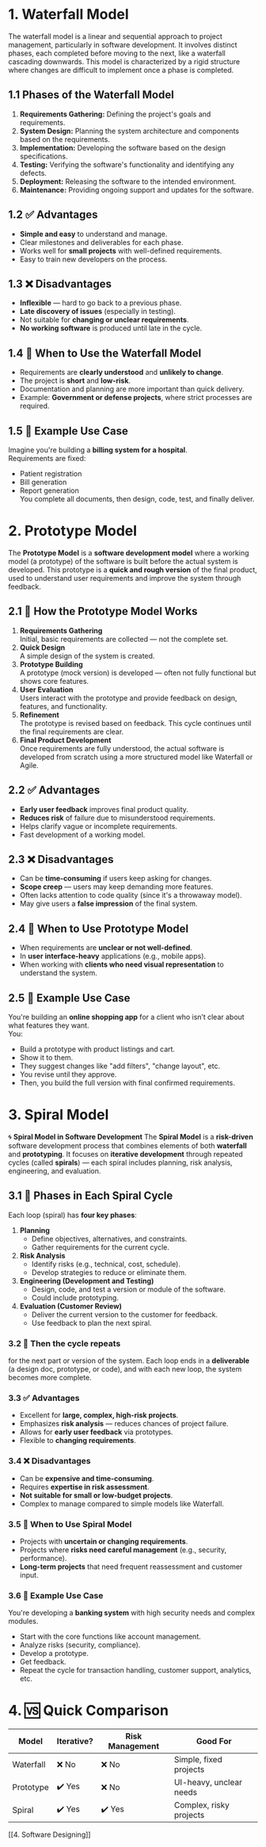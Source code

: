 ```table-of-contents
```
# 1. Waterfall Model
The waterfall model is a linear and sequential approach to project management, particularly in software development. It involves distinct phases, each completed before moving to the next, like a waterfall cascading downwards. This model is characterized by a rigid structure where changes are difficult to implement once a phase is completed.
## 1.1 Phases of the Waterfall Model
1. **Requirements Gathering:** Defining the project's goals and requirements.
2. **System Design:** Planning the system architecture and components based on the requirements.
3. **Implementation:** Developing the software based on the design specifications.
4. **Testing:** Verifying the software's functionality and identifying any defects.
5. **Deployment:** Releasing the software to the intended environment.
6. **Maintenance:** Providing ongoing support and updates for the software.
## 1.2 ✅ **Advantages**
- **Simple and easy** to understand and manage. 
- Clear milestones and deliverables for each phase.
- Works well for **small projects** with well-defined requirements.
- Easy to train new developers on the process.
## 1.3 ❌ **Disadvantages**
- **Inflexible** — hard to go back to a previous phase.
- **Late discovery of issues** (especially in testing).
- Not suitable for **changing or unclear requirements**.
- **No working software** is produced until late in the cycle.
## 1.4 📌 **When to Use the Waterfall Model**
- Requirements are **clearly understood** and **unlikely to change**.
- The project is **short** and **low-risk**.
- Documentation and planning are more important than quick delivery.
- Example: **Government or defense projects**, where strict processes are required.
## 1.5 🔧 Example Use Case
Imagine you're building a **billing system for a hospital**.  
Requirements are fixed:
- Patient registration
- Bill generation
- Report generation  
    You complete all documents, then design, code, test, and finally deliver.
# 2. Prototype Model
The **Prototype Model** is a **software development model** where a working model (a prototype) of the software is built before the actual system is developed. This prototype is a **quick and rough version** of the final product, used to understand user requirements and improve the system through feedback.
## 2.1 🔁 **How the Prototype Model Works**
1. **Requirements Gathering**  
    Initial, basic requirements are collected — not the complete set.
2. **Quick Design**  
    A simple design of the system is created.
3. **Prototype Building**  
    A prototype (mock version) is developed — often not fully functional but shows core features.
4. **User Evaluation**  
    Users interact with the prototype and provide feedback on design, features, and functionality.
5. **Refinement**  
    The prototype is revised based on feedback. This cycle continues until the final requirements are clear.
6. **Final Product Development**  
    Once requirements are fully understood, the actual software is developed from scratch using a more structured model like Waterfall or Agile.
## 2.2 ✅ **Advantages**
- **Early user feedback** improves final product quality.
- **Reduces risk** of failure due to misunderstood requirements.
- Helps clarify vague or incomplete requirements.
- Fast development of a working model.
## 2.3 ❌ **Disadvantages**
- Can be **time-consuming** if users keep asking for changes.
- **Scope creep** — users may keep demanding more features.
- Often lacks attention to code quality (since it's a throwaway model).
- May give users a **false impression** of the final system.
## 2.4 📌 **When to Use Prototype Model**
- When requirements are **unclear or not well-defined**.
- In **user interface-heavy** applications (e.g., mobile apps).
- When working with **clients who need visual representation** to understand the system.
## 2.5 🔧 Example Use Case
You're building an **online shopping app** for a client who isn’t clear about what features they want.  
You:
- Build a prototype with product listings and cart.
- Show it to them.
- They suggest changes like "add filters", "change layout", etc.
- You revise until they approve.
- Then, you build the full version with final confirmed requirements.
# 3. Spiral Model
🌀 **Spiral Model in Software Development**
The **Spiral Model** is a **risk-driven** software development process that combines elements of both **waterfall** and **prototyping**. It focuses on **iterative development** through repeated cycles (called **spirals**) — each spiral includes planning, risk analysis, engineering, and evaluation.
## 3.1 🔁 **Phases in Each Spiral Cycle**
Each loop (spiral) has **four key phases**:
1. **Planning**
    - Define objectives, alternatives, and constraints. 
    - Gather requirements for the current cycle.
2. **Risk Analysis**
    - Identify risks (e.g., technical, cost, schedule).
    - Develop strategies to reduce or eliminate them.
3. **Engineering (Development and Testing)**
    - Design, code, and test a version or module of the software.
    - Could include prototyping.
4. **Evaluation (Customer Review)**
    - Deliver the current version to the customer for feedback.
    - Use feedback to plan the next spiral.
### 3.2 🔁 **Then the cycle repeats** 
for the next part or version of the system.
Each loop ends in a **deliverable** (a design doc, prototype, or code), and with each new loop, the system becomes more complete.
### 3.3 ✅ **Advantages**
- Excellent for **large, complex, high-risk projects**.
- Emphasizes **risk analysis** — reduces chances of project failure.
- Allows for **early user feedback** via prototypes.
- Flexible to **changing requirements**.
### 3.4 ❌ **Disadvantages**
- Can be **expensive and time-consuming**.
- Requires **expertise in risk assessment**.
- **Not suitable for small or low-budget projects**.
- Complex to manage compared to simple models like Waterfall.
### 3.5 📌 **When to Use Spiral Model**
- Projects with **uncertain or changing requirements**.
- Projects where **risks need careful management** (e.g., security, performance).
- **Long-term projects** that need frequent reassessment and customer input.
###  3.6 🔧 Example Use Case
You're developing a **banking system** with high security needs and complex modules.  
- Start with the core functions like account management.
- Analyze risks (security, compliance).
- Develop a prototype.
- Get feedback.
- Repeat the cycle for transaction handling, customer support, analytics, etc.
# 4. 🆚 Quick Comparison

|Model|Iterative?|Risk Management|Good For|
|---|---|---|---|
|Waterfall|❌ No|❌ No|Simple, fixed projects|
|Prototype|✔️ Yes|❌ No|UI-heavy, unclear needs|
|Spiral|✔️ Yes|✔️ Yes|Complex, risky projects|

[[4. Software Designing]]